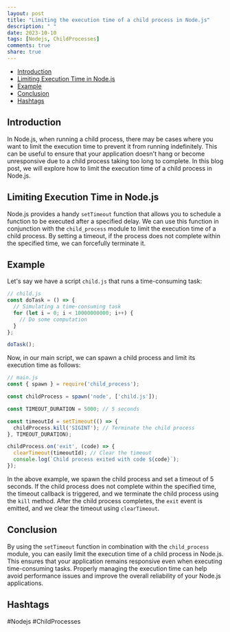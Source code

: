 ```yaml
---
layout: post
title: "Limiting the execution time of a child process in Node.js"
description: " "
date: 2023-10-10
tags: [Nodejs, ChildProcesses]
comments: true
share: true
---
```

- [Introduction](#introduction)
- [Limiting Execution Time in Node.js](#limiting-execution-time-in-nodejs)
- [Example](#example)
- [Conclusion](#conclusion)
- [Hashtags](#hashtags)

## Introduction
In Node.js, when running a child process, there may be cases where you want to limit the execution time to prevent it from running indefinitely. This can be useful to ensure that your application doesn't hang or become unresponsive due to a child process taking too long to complete. In this blog post, we will explore how to limit the execution time of a child process in Node.js.

## Limiting Execution Time in Node.js
Node.js provides a handy `setTimeout` function that allows you to schedule a function to be executed after a specified delay. We can use this function in conjunction with the `child_process` module to limit the execution time of a child process. By setting a timeout, if the process does not complete within the specified time, we can forcefully terminate it.

## Example
Let's say we have a script `child.js` that runs a time-consuming task:

```javascript
// child.js
const doTask = () => {
  // Simulating a time-consuming task
  for (let i = 0; i < 10000000000; i++) {
    // Do some computation
  }
};

doTask();
```

Now, in our main script, we can spawn a child process and limit its execution time as follows:

```javascript
// main.js
const { spawn } = require('child_process');

const childProcess = spawn('node', ['child.js']);

const TIMEOUT_DURATION = 5000; // 5 seconds

const timeoutId = setTimeout(() => {
  childProcess.kill('SIGINT'); // Terminate the child process
}, TIMEOUT_DURATION);

childProcess.on('exit', (code) => {
  clearTimeout(timeoutId); // Clear the timeout
  console.log(`Child process exited with code ${code}`);
});
```

In the above example, we spawn the child process and set a timeout of 5 seconds. If the child process does not complete within the specified time, the timeout callback is triggered, and we terminate the child process using the `kill` method. After the child process completes, the `exit` event is emitted, and we clear the timeout using `clearTimeout`.

## Conclusion
By using the `setTimeout` function in combination with the `child_process` module, you can easily limit the execution time of a child process in Node.js. This ensures that your application remains responsive even when executing time-consuming tasks. Properly managing the execution time can help avoid performance issues and improve the overall reliability of your Node.js applications.

## Hashtags
#Nodejs #ChildProcesses